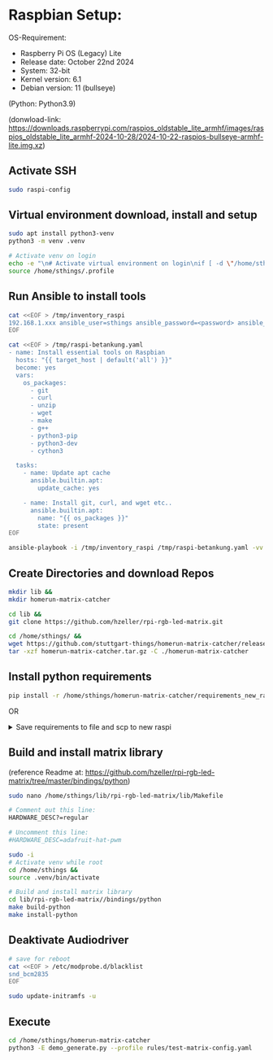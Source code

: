 
# Raspbian Setup:

OS-Requirement:
* Raspberry Pi OS (Legacy) Lite
* Release date: October 22nd 2024
* System: 32-bit
* Kernel version: 6.1
* Debian version: 11 (bullseye)

(Python: Python3.9)

(donwload-link: https://downloads.raspberrypi.com/raspios_oldstable_lite_armhf/images/raspios_oldstable_lite_armhf-2024-10-28/2024-10-22-raspios-bullseye-armhf-lite.img.xz)


## Activate SSH

```bash
sudo raspi-config
```

## Virtual environment download, install and setup

```bash
sudo apt install python3-venv
python3 -m venv .venv
```

```bash
# Activate venv on login
echo -e "\n# Activate virtual environment on login\nif [ -d \"/home/sthings/.venv\" ]; then\n    source .venv/bin/activate\nfi" >> /home/sthings/.profile
source /home/sthings/.profile
```

## Run Ansible to install tools

```bash
cat <<EOF > /tmp/inventory_raspi
192.168.1.xxx ansible_user=sthings ansible_password=<password> ansible_become_pass=<password> ansible_ssh_common_args='-o StrictHostKeyChecking=no'
EOF
```

```bash
cat <<EOF > /tmp/raspi-betankung.yaml
- name: Install essential tools on Raspbian
  hosts: "{{ target_host | default('all') }}"
  become: yes
  vars:
    os_packages:
      - git
      - curl
      - unzip
      - wget
      - make
      - g++
      - python3-pip
      - python3-dev
      - cython3

  tasks:
    - name: Update apt cache
      ansible.builtin.apt:
        update_cache: yes

    - name: Install git, curl, and wget etc..
      ansible.builtin.apt:
        name: "{{ os_packages }}"
        state: present
EOF
```

```bash
ansible-playbook -i /tmp/inventory_raspi /tmp/raspi-betankung.yaml -vv
```

## Create Directories and download Repos

```bash
mkdir lib &&
mkdir homerun-matrix-catcher
```

```bash
cd lib &&
git clone https://github.com/hzeller/rpi-rgb-led-matrix.git
```

```bash
cd /home/sthings/ &&
wget https://github.com/stuttgart-things/homerun-matrix-catcher/releases/download/0.1.1/homerun-matrix-catcher.tar.gz &&
tar -xzf homerun-matrix-catcher.tar.gz -C ./homerun-matrix-catcher
```

## Install python requirements

```bash
pip install -r /home/sthings/homerun-matrix-catcher/requirements_new_raspi.txt
```

OR

<details><summary>Save requirements to file and scp to new raspi</summary>

```bash
# execute on original raspi
pip freeze > /tmp/requirements_new_raspi.txt
scp /tmp/requirements_new_raspi.txt sthings@192.168.1.xxx:/tmp/requirements_new_raspi.txt

# execute on new raspi
pip install -r /tmp/requirements_new_raspi.txt
```

</details>

## Build and install matrix library

(reference Readme at: https://github.com/hzeller/rpi-rgb-led-matrix/tree/master/bindings/python)

```bash
sudo nano /home/sthings/lib/rpi-rgb-led-matrix/lib/Makefile

# Comment out this line:
HARDWARE_DESC?=regular

# Uncomment this line:
#HARDWARE_DESC=adafruit-hat-pwm
```

```bash
sudo -i
# Activate venv while root
cd /home/sthings &&
source .venv/bin/activate

# Build and install matrix library
cd lib/rpi-rgb-led-matrix//bindings/python
make build-python 
make install-python 
```

## Deaktivate Audiodriver

```bash
# save for reboot
cat <<EOF > /etc/modprobe.d/blacklist
snd_bcm2835
EOF
```

```bash
sudo update-initramfs -u
```

## Execute

```bash
cd /home/sthings/homerun-matrix-catcher
python3 -E demo_generate.py --profile rules/test-matrix-config.yaml
```
